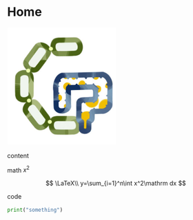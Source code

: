 # Home

<img alt="logo" src="logo.png" width=50% />

content

math $x^2$

$$
\LaTeX\\
y=\sum_{i=1}^n\int x^2\mathrm dx
$$

code

```python
print("something")
```
